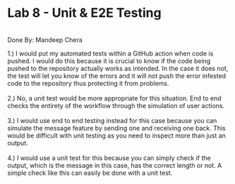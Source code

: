 # Lab 8 - Unit & E2E Testing
\
Done By: Mandeep Chera

1.) I would put my automated tests within a GitHub action when code is pushed. I would do this because it is crucial to know if the code being pushed to the repository actually works as intended. In the case it does not, the test will let you know of the errors and it will not push the error infested code to the repository thus protecting it from problems.\
\
2.) No, a unit test would be more appropriate for this situation. End to end checks the entirety of the workflow through the simulation of user actions.\
\
3.) I would use end to end testing instead for this case because you can simulate the message feature by sending one and receiving one back. This would be difficult with unit testing as you need to inspect more than just an output.\
\
4.) I would use a unit test for this because you can simply check if the output, which is the message in this case, has the correct length or not. A simple check like this can easily be done with a unit test.
